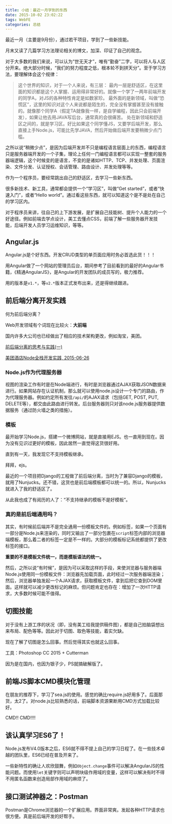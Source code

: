 ```yaml
---
title: 小结：最近一月学到的东西
date: 2015-10-02 23:02:22
tags: WebFE
categories: 总结
---
```


最近一月（主要是9月份），通过若干项目，学到了一些新技能。

月末又读了几篇学习方法理论相关的博文，加深、印证了自己的观念。

对于大多数的我们来说，可以认为“世无天才”，唯有“勤奋”二字，可以将人与人区分开来。绝大部分时候，“我们的努力程度之低，根本轮不到拼天分”。至于学习方法，要理解体会这个规律：

> 这个世界的知识，对于一个人来说，有三层：
> 最内一层是舒适区，在这里面的知识都是这个人掌握、运用得非常好的。就像一个学了一两年前端开发的同学A，对JS的各种特性肯定是如数家珍。
> 最外面的是新领域，叫做“恐慌区”，这里的知识对这个人来说都是陌生的，完全没有掌握甚至没有接触的。就像那个同学A（假定TA就像我一样，是自学编程，因此只会前端开发），如果让他去用JAVA写后台，通常真的会很痛苦。
> 处在新领域和舒适区之间的，就是学习区。好比如果这个同学懂JS，又要学后端开发，那么直接上手Node.js，可能比先学JAVA，然后开始做后端开发要稍微少点门槛。

<!-- more -->

之所以说“稍微少点”，是因为后端开发并不只是编程语言层面上的东西，编程语言只是服务器端开发的一个子集，理论上任何一门编程语言都可以实现一整套的服务器端逻辑，这个时候变的是语言，不变的是诸如HTTP、TCP、并发处理、页面渲染、文件分发、认证授权、会话管理、路由设计、并发处理等等。

作为一个程序员，要经常跳出自己的舒适区，去学习一些新东西。

很多新技术、新工具，通常都会提供一个“学习区”，叫做“Get started”，或者“快速入门”，或者“Hello world”。通过看这些东西，就可以知道这个是不是处在自己的学习区内。

对于程序员来讲，往自己的上下游发展，是扩展自己技能树、提升个人能力的一个好途径。例如前端去学点设计，美工去懂点CSS，前端了解一些服务器开发技能，后端开发人员学习运维知识，等等。

## Angular.js
Angular.js是个好东西。开发CRUD类型的单页面应用时务必首选此货！！！

用Angular做了一个网站的管理员后台，期间参考了目前看到的最好的Angular书籍，《精通AngularJS》，是Angular的开发团队的成员写的，极力推荐。

用的版本是`v1.*`，等`v2.*`版本正式发布出来，还是得继续跟进。

## 前后端分离开发实践

何为前后端分离？

Web开发领域有个词现在比较火：__大前端__

国内许多大公司也已经做出了相应的技术架构更改，例如淘宝，美团。

[前后端分离的思考与实践(一)](http://ued.taobao.org/blog/2014/04/full-stack-development-with-nodejs/)

[美团酒店Node全栈开发实践, 2015-06-26](http://tech.meituan.com/node-fullstack-development-practice.html)

### Node.js作为代理服务器
视图的渲染工作有时是在Node端进行，有时是浏览器通过AJAX获取JSON数据来进行。如果网站存在认证机制，那么就可以使用node.js设计一个专门的路由，作为代理服务器。例如约定所有发往`/api/`的AJAX请求（包括GET, POST, PUT, DELETE等），都交由此路由进行转发。后台服务器则只对该node.js服务器提供数据服务（通过防火墙之类的措施）。

### 模板
最开始学习Node.js，搭建一个微博网站，就是直接用EJS。也一直用到现在。因为没有见识过更好的模板，因此居然一直觉得这货很好用。

直到有一天，我发现它不支持模板继承。

拜拜，ejs。

最近的一个项目把Django的工程做了前后端分离，当时为了兼容Django的模板，就用了Nunjucks。还不错，这货也是前后端模板都可以统一的。所以，Nunjucks就进入了我的舒适区了。

从此我也成了有阅历的人了：“不支持继承的模板不是好模板”。

### 真的是前后端通用吗？
其实，有时候前后端并不是完全通用一份模板文件的。例如标签，如果一个页面有一部分是Node.js来渲染的，同时又输出了一部分包裹在`script`标签内部的浏览器端模板，那么着二者的标签一定是不一样的。大部分的模板标记系统都提供了更改标签的接口。

__重要的不是模板文件统一，而是模板语法的统一。__

然后，之所以说“有时候”，是因为可以采取这样的手段，来使浏览器与服务器端Node.js使用同一份模板文件：浏览器先加载页面，此时经过一次服务器端渲染；然后，浏览器单独发起一个AJAX请求，获取模板文件，拿到后把它查到DOM里面。这样就可以减少更改标记的麻烦。但问题肯定也存在：增加了一次HTTP请求，大多数时候可能不值得。

## 切图技能

对于没有上游工序的状况（即，没有美工给我提供稿件图），都是自己拍脑袋想出来布局、配色等等。因此对于切图、取色等技能，着实欠缺。

现在了解了切图是怎么回事。然后觉得其实也就这么回事。

工具：Photoshop CC 2015 + Cutterman

因为是在国内，也因为银子少，PS就搞破解版了。

## 前端JS脚本CMD模块化管理

在朋友的推荐下，学习了sea.js的使用。感觉的确比require.js好用多了。后面那货，太2了。对node.js比较熟悉的话，前端脚本资源果断用CMD方式加载比较好。

CMD!! CMD!!!!

## 该认真学习ES6了！
Node.js发布V4.0版本之后，ES6就不得不提上自己的学习日程了。在一些技术卓越的团队里，ES6已经在普及开来了。

一些新特性的确让人欢欣鼓舞，例如`Object.change`事件可以解决AngularJS的性能问题。而使用`let`关键字则可以声明块级作用域的变量，这样可以解决有时不得不用匿名函数来创造局部作用域的麻烦了。

## 接口测试神器之：Postman

Postman是Chrome浏览器的一个扩展应用。界面非常爽。发起各种HTTP请求也很方便。真是前后端开发的好帮手。